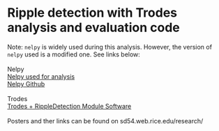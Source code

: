 # Ripple detection with Trodes analysis and evaluation code

Note: `nelpy` is widely used during this analysis. However, the version of `nelpy` used is a modified one. See links below:<br><br>
Nelpy<br>
[Nelpy used for analysis](https://github.com/shayokdutta/nelpy_modified)<br>
[Nelpy Github](https://github.com/nelpy)
<br><br>
Trodes<br>
[Trodes + RippleDetection Module Software](https://bitbucket.org/mkarlsso/trodes/branch/rippleDetectionBeagleBoneStimModule)
<br><br>
Posters and ther links can be found on sd54.web.rice.edu/research/
